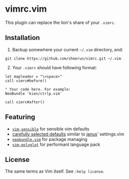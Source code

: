 # vimrc.vim

This plugin can replace the lion's share of your `.vimrc`.

## Installation

1. Backup somewhere your current `~/.vim` directory, and:

  ```
  git clone https://github.com/sheerun/vimrc.git ~/.vim
  ```

2. Your `.vimrc` should have following format:

  ```vim
  let mapleader = "\<space>"
  call vimrc#before()

  " Your code here. For example:
  NeoBundle 'kien/ctrlp.vim'

  call vimrc#after()
  ```

## Featuring

* [`vim-sensible`](https://github.com/tpope/vim-sensible) for sensible vim defaults
* [carefully selected defaults](https://github.com/sheerun/vimrc/blob/master/autoload/vimrc.vim) similar to [janus](https://github.com/carlhuda/janus)' settings.vim
* [`neobundle.vim`](https://github.com/Shougo/neobundle.vim) for package managing
* [`vim-polyglot`](https://github.com/sheerun/vim-polyglot) for performant language pack

## License

The same terms as Vim itself. See `:help license`.
